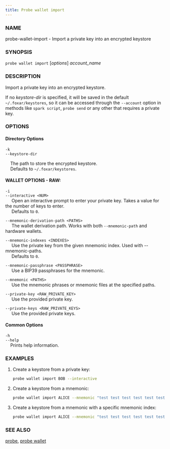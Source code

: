 ```yaml
---
title: Probe wallet import
---
```


### NAME

probe-wallet-import - Import a private key into an encrypted keystore

### SYNOPSIS

`probe wallet import` [*options*] *account_name*

### DESCRIPTION

Import a private key into an encrypted keystore.

If no *keystore-dir* is specified, it will be saved in the default `~/.foxar/keystores`, so it can be accessed through the `--account` option in methods like `spark script`, `probe send` or any other that requires a private key.

### OPTIONS

#### Directory Options

`-k`  
`--keystore-dir`

&nbsp;&nbsp;&nbsp;&nbsp;The path to store the encrypted keystore.  
&nbsp;&nbsp;&nbsp;&nbsp;Defaults to `~/.foxar/keystores`.

#### WALLET OPTIONS - RAW:

`-i`  
`--interactive <NUM>`  
&nbsp;&nbsp;&nbsp;&nbsp; Open an interactive prompt to enter your private key. Takes a value for the number of keys to enter.  
&nbsp;&nbsp;&nbsp;&nbsp; Defaults to `0`.

`--mnemonic-derivation-path <PATHS>`  
&nbsp;&nbsp;&nbsp;&nbsp; The wallet derivation path. Works with both `--mnemonic-path` and hardware wallets.

`--mnemonic-indexes <INDEXES>`  
&nbsp;&nbsp;&nbsp;&nbsp; Use the private key from the given mnemonic index. Used with --mnemonic-paths.  
&nbsp;&nbsp;&nbsp;&nbsp; Defaults to `0`.

`--mnemonic-passphrase <PASSPHRASE>`  
&nbsp;&nbsp;&nbsp;&nbsp; Use a BIP39 passphrases for the mnemonic.

`--mnemonic <PATHS>`  
&nbsp;&nbsp;&nbsp;&nbsp; Use the mnemonic phrases or mnemonic files at the specified paths.

`--private-key <RAW_PRIVATE_KEY>`  
&nbsp;&nbsp;&nbsp;&nbsp; Use the provided private key.

`--private-keys <RAW_PRIVATE_KEYS>`  
&nbsp;&nbsp;&nbsp;&nbsp; Use the provided private keys.

#### Common Options

`-h`  
`--help`  
&nbsp;&nbsp;&nbsp;&nbsp;Prints help information.

### EXAMPLES

1. Create a keystore from a private key:

   ```sh
   probe wallet import BOB --interactive
   ```

2. Create a keystore from a mnemonic:

   ```sh
   probe wallet import ALICE --mnemonic "test test test test test test test test test test test test"
   ```

3. Create a keystore from a mnemonic with a specific mnemonic index:
   ```sh
   probe wallet import ALICE --mnemonic "test test test test test test test test test test test test" --mnemonic-index 1
   ```

### SEE ALSO

[probe](./probe.md), [probe wallet](./probe-wallet.md)
